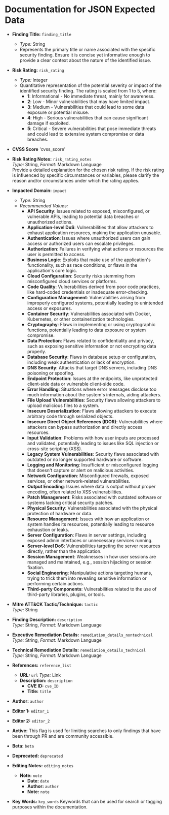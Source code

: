 # Documentation for JSON Expected Data

- **Finding Title:** `finding_title`  
  - _Type:_ String  
  - Represents the primary title or name associated with the specific security finding. Ensure it is concise yet informative enough to provide a clear context about the nature of the identified issue.

- **Risk Rating:** `risk_rating`  
  - _Type:_ Integer  
  - Quantitative representation of the potential severity or impact of the identified security finding. The rating is scaled from 1 to 5, where:
    - **1**: Informational - No immediate threat, mainly for awareness.
    - **2**: Low - Minor vulnerabilities that may have limited impact.
    - **3**: Medium - Vulnerabilities that could lead to some data exposure or potential misuse.
    - **4**: High - Serious vulnerabilities that can cause significant damage if exploited.
    - **5**: Critical - Severe vulnerabilities that pose immediate threats and could lead to extensive system compromise or data breaches.


- **CVSS Score** 'cvss_score'

- **Risk Rating Notes:** `risk_rating_notes`  
  _Type:_ String, _Format:_ Markdown Language  
  Provide a detailed explanation for the chosen risk rating. If the risk rating is influenced by specific circumstances or variables, please clarify the reason and/or circumstances under which the rating applies.

- **Impacted Domain:** `impact`
  - _Type:_ String
  - _Recommended Values:_ 
    - **API Security**: Issues related to exposed, misconfigured, or vulnerable APIs, leading to potential data breaches or unauthorized actions.
    - **Application-level DoS**: Vulnerabilities that allow attackers to exhaust application resources, making the application unusable.
    - **Authentication**: Issues where unauthorized users can gain access or authorized users can escalate privileges.
    - **Authorization**: Failures in verifying what actions or resources the user is permitted to access.
    - **Business Logic**: Exploits that make use of the application's functionality, such as race conditions, or flaws in the application's core logic.
    - **Cloud Configuration**: Security risks stemming from misconfigured cloud services or platforms.
    - **Code Quality**: Vulnerabilities derived from poor code practices, like hard-coded credentials or inadequate error-checking.
    - **Configuration Management**: Vulnerabilities arising from improperly configured systems, potentially leading to unintended access or exposures.
    - **Container Security**: Vulnerabilities associated with Docker, Kubernetes, or other containerization technologies.
    - **Cryptography**: Flaws in implementing or using cryptographic functions, potentially leading to data exposure or system compromise.
    - **Data Protection**: Flaws related to confidentiality and privacy, such as exposing sensitive information or not encrypting data properly.
    - **Database Security**: Flaws in database setup or configuration, including weak authentication or lack of encryption.
    - **DNS Security**: Attacks that target DNS servers, including DNS poisoning or spoofing.
    - **Endpoint Protection**: Issues at the endpoints, like unprotected client-side data or vulnerable client-side code.
    - **Error Handling**: Situations where error messages disclose too much information about the system's internals, aiding attackers.
    - **File Upload Vulnerabilities**: Security flaws allowing attackers to upload malicious files to a system.
    - **Insecure Deserialization**: Flaws allowing attackers to execute arbitrary code through serialized objects.
    - **Insecure Direct Object References (IDOR)**: Vulnerabilities where attackers can bypass authorization and directly access resources.
    - **Input Validation**: Problems with how user inputs are processed and validated, potentially leading to issues like SQL injection or cross-site scripting (XSS).
    - **Legacy System Vulnerabilities**: Security flaws associated with outdated or no longer supported hardware or software.
    - **Logging and Monitoring**: Insufficient or misconfigured logging that doesn't capture or alert on malicious activities.
    - **Network Configuration**: Misconfigured firewalls, exposed services, or other network-related vulnerabilities.
    - **Output Encoding**: Issues where data is output without proper encoding, often related to XSS vulnerabilities.
    - **Patch Management**: Risks associated with outdated software or systems lacking critical security patches.
    - **Physical Security**: Vulnerabilities associated with the physical protection of hardware or data.
    - **Resource Management**: Issues with how an application or system handles its resources, potentially leading to resource exhaustion or leaks.
    - **Server Configuration**: Flaws in server settings, including exposed admin interfaces or unnecessary services running.
    - **Server-level DoS**: Vulnerabilities targeting the server resources directly, rather than the application.
    - **Session Management**: Weaknesses in how user sessions are managed and maintained, e.g., session hijacking or session fixation.
    - **Social Engineering**: Manipulative actions targeting humans, trying to trick them into revealing sensitive information or performing certain actions.
    - **Third-party Components**: Vulnerabilities related to the use of third-party libraries, plugins, or tools.

- **Mitre ATT&CK Tactic/Technique:** `tactic`  
  _Type:_ String

- **Finding Description:** `description`  
  _Type:_ String, _Format:_ Markdown Language

- **Executive Remediation Details:** `remediation_details_nontechnical`  
  _Type:_ String, _Format:_ Markdown Language

- **Technical Remediation Details:** `remediation_details_technical`  
  _Type:_ String, _Format:_ Markdown Language

- **References:** `reference_list`
    - **URL:** `url`
    _Type:_ Link 
    - **Description:** `description`
        - **CVE ID:** `cve_ID`
        - **Title:** `title`

- **Author:** `author`

- **Editor 1:** `editor_1`

- **Editor 2:** `editor_2`

- **Active:** This flag is used for limiting searches to only findings that have been through PR and are community accessible.

- **Beta:** `beta`

- **Deprecated:** `deprecated`

- **Editing Notes:** `editing_notes`
    - **Note:** `note`
        - **Date:** `date`
        - **Author:** `author`
        - **Note:** `note`

- **Key Words:**  `key_words`
  Keywords that can be used for search or tagging purposes within the documentation.

